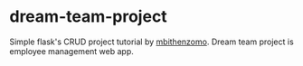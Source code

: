 # dream-team-project
Simple flask's CRUD project tutorial by [mbithenzomo](https://scotch.io/tutorials/build-a-crud-web-app-with-python-and-flask-part-one). Dream team project is employee management web app.
